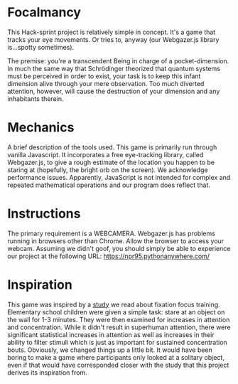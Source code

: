 # Focalmancy
This Hack-sprint project is relatively simple in concept. It's a game that tracks your eye movements. Or tries to, anyway (our Webgazer.js library is...spotty sometimes). 

The premise: you're a transcendent Being in charge of a pocket-dimension. In much the same way that Schrödinger theorized that quantum systems must be perceived in order to exist, your task is to keep this infant dimension alive through your mere observation. Too much diverted attention, however, will cause the destruction of your dimension and any inhabitants therein.

# Mechanics
A brief description of the tools used. This game is primarily run through vanilla Javascript. It incorporates a free eye-tracking library, called Webgazer.js, to give a rough estimate of the location you happen to be staring at (hopefully, the bright orb on the screen). We acknowledge performance issues. Apparently, JavaScript is not intended for complex and repeated mathematical operations and our program does reflect that.

# Instructions
The primary requirement is a WEBCAMERA. Webgazer.js has problems running in browsers other than Chrome. Allow the browser to access your webcam. Assuming we didn't goof, you should simply be able to experience our project at the following URL: https://npr95.pythonanywhere.com/

# Inspiration
This game was inspired by a [study](https://www.mdpi.com/1660-4601/17/13/4780) we read about fixation focus training. Elementary school children were given a simple task: stare at an object on the wall for 1-3 minutes. They were then examined for increases in attention and concentration. While it didn't result in superhuman attention, there were significant statistical increases in attention as well as increases in their ability to filter stimuli which is just as important for sustained concentration bouts. Obviously, we changed things up a little bit. It would have been boring to make a game where participants only looked at a solitary object, even if that would have corresponded closer with the study that this project derives its inspiration from.
